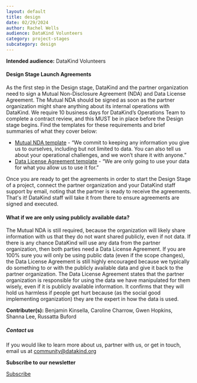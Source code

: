 ```yaml
---
layout: default
title: design
date: 02/29/2024
author: Rachel Wells
audience: DataKind Volunteers
category: project-stages
subcategory: design
---
```





**Intended audience:**
DataKind Volunteers






#### Design Stage Launch Agreements


As the first step in the Design stage, DataKind and the partner organization need to sign a Mutual Non\-Disclosure Agreement (NDA) and Data License Agreement. The Mutual NDA should be signed as soon as the partner organization might share anything about its internal operations with DataKind. We require 10 business days for DataKind’s Operations Team to complete a contract review, and this MUST be in place before the Design stage begins. Find the templates for these requirements and brief summaries of what they cover below:


* [Mutual NDA template](https://drive.google.com/drive/u/0/folders/1VKcZDZc5jr5A_-CBBAMFIf_3HmSI7_hY) \- “We commit to keeping any information you give us to ourselves, including but not limited to data. You can also tell us about your operational challenges, and we won’t share it with anyone.”
* [Data License Agreement template](https://drive.google.com/drive/folders/15LKkW4nEx10puiBxzYstv7ZN3VkWXEhj) \- “We are only going to use your data for what you allow us to use it for.”


Once you are ready to get the agreements in order to start the Design Stage of a project, connect the partner organization and your DataKind staff support by email, noting that the partner is ready to receive the agreements. That's it! DataKind staff will take it from there to ensure agreements are signed and executed. 


#### What if we are only using publicly available data?


The Mutual NDA is still required, because the organization will likely share information with us that they do not want shared publicly, even if not data. If there is any chance DataKind will use any data from the partner organization, then both parties need a Data License Agreement. If you are 100% sure you will only be using public data (even if the scope changes), the Data License Agreement is still highly encouraged because we typically do something to or with the publicly available data and give it back to the partner organization. The Data License Agreement states that the partner organization is responsible for using the data we have manipulated for them wisely, even if it is publicly available information. It confirms that they will hold us harmless if people get hurt because (as the social good implementing organization) they are the expert in how the data is used.


 **Contributer(s):** Benjamin Kinsella, Caroline Charrow, Gwen Hopkins, Shanna Lee, Russatta Buford







##### Contact us


If you would like to learn more about us, partner with us, or get in touch, email us at community@datakind.org



 
**Subscribe to our newsletter**
  

[Subscribe](https://www.datakind.org/subscribe/)



